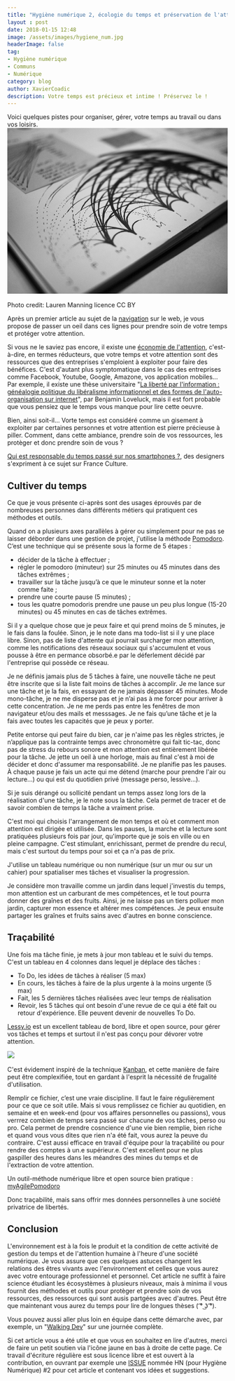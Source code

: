 ```yaml
---
title: "Hygiène numérique 2, écologie du temps et préservation de l'attention"
layout : post
date: 2018-01-15 12:48
image: /assets/images/hygiene_num.jpg
headerImage: false
tag:
- Hygiène numérique
- Communs
- Numérique
category: blog
author: XavierCoadic
description: Votre temps est précieux et intime ! Préservez le ! 
---
```


Voici quelques pistes pour organiser, gérer, votre temps au travail ou dans vos loisirs.
![](/assets/images/hygiene_num.jpg) <figcaption class="caption">Photo credit: Lauren Manning licence CC BY</figcaption>

Après un premier article au sujet de la [navigation](https://xavcc.github.io/hygiene-numerique-navifgation/) sur le web, je vous propose de passer un oeil dans ces lignes pour prendre soin de votre temps et protéger votre attention.

Si vous ne le saviez pas encore, il existe une [économie de l'attention](https://fr.wikipedia.org/wiki/%C3%89conomie_de_l%27attention), c'est-à-dire, en termes réducteurs, que votre temps et votre attention sont des ressources que des entreprises s'emploient à exploiter pour faire des bénéfices. C'est d'autant plus symptomatique dans le cas des entreprises comme Facebook, Youtube, Google, Amazone, vos application mobiles...
Par exemple, il existe une thèse universitaire "[La liberté par l'information : généalogie politique du libéralisme informationnel et des formes de l'auto-organisation sur internet](http://www.theses.fr/2012EHES0002)", par Benjamin Loveluck, mais il est fort probable que vous pensiez que le temps vous manque pour lire cette oeuvre.

Bien, ainsi soit-il... Vorte temps est considéré comme un gisement à exploiter par certaines personnes et votre attention est pierre précieuse à piller. Comment, dans cette ambiance, prendre soin de vos ressources, les protèger et donc prendre soin de vous ?

[Qui est responsable du temps passé sur nos smartphones ?](https://www.franceculture.fr/emissions/le-numerique-et-nous/qui-est-responsable-du-temps-passe-sur-nos-smartphones), des designers s'expriment à ce sujet sur France Culture.

## Cultiver du temps

Ce que je vous présente ci-après sont des usages éprouvés par de nombreuses personnes dans différents métiers qui pratiquent ces méthodes et outils.

Quand on a plusieurs axes parallèles à gérer ou simplement pour ne pas se laisser déborder dans une gestion de projet, j'utilise la méthode [Pomodoro](https://fr.wikipedia.org/wiki/Technique_Pomodoro). C’est une technique qui se présente sous la forme de 5 étapes :
- décider de la tâche à effectuer ;
- régler le pomodoro (minuteur) sur 25 minutes ou 45 minutes dans des tâches extrêmes ;  
- travailler sur la tâche jusqu’à ce que le minuteur sonne et la noter comme faite ;
- prendre une courte pause (5 minutes) ;
- tous les quatre pomodoris prendre une pause un peu plus longue (15-20 minutes) ou 45 minutes en cas de tâches extrêmes.

Si il y a quelque chose que je peux faire et qui prend moins de 5 minutes, je le fais dans la foulée. Sinon, je le note dans ma todo-list si il y une place libre. Sinon, pas de liste d'attente qui pourrait surcharger mon attention, comme les notifications des réseaux sociaux qui s'accumulent et vous pousse à être en permance obsorbé.e par le déferlement décidé par l'entreprise qui possède ce réseau.

Je ne définis jamais plus de 5 tâches à faire, une nouvelle tâche ne peut être inscrite que si la liste fait moins de tâches à accomplir.
Je me lance sur une tâche et je la fais, en essayant de ne jamais dépasser 45 minutes.
Mode mono-tâche, je ne me disperse pas et je n’ai pas à me forcer pour arriver à cette concentration. Je ne me perds pas entre les fenêtres de mon navigateur et/ou des mails et messsages. Je ne fais qu’une tâche et je la fais avec toutes les capacités que je peux y porter. 

Petite entorse qui peut faire du bien, car je n'aime pas les rêgles strictes, je n’applique pas la contrainte temps avec chronomètre qui fait tic-tac, donc pas de stress du rebours sonore et mon attention est entièrement libérée pour la tâche. Je jette un oeil à une horloge, mais au final c'est à moi de décider et donc d'assumer ma responsabilité. Je ne planifie pas les pauses. À chaque pause je fais un acte qui me détend (marche pour prendre l'air ou lecture...) ou qui est du quotidien privé (message perso, lessive...).

Si je suis dérangé ou sollicité pendant un temps assez long lors de la réalisation d'une tâche, je le note sous la tâche. Cela permet de tracer et de savoir combien de temps la tâche a vraiment prise. 

C'est moi qui choisis l'arrangement de mon temps et où et comment mon attention est dirigée et utilisée. Dans les pauses, la marche et la lecture sont pratiquées plusieurs fois par jour, qu'importe que je sois en ville ou en pleine campagne. C'est stimulant, enrichissant, permet de prendre du recul, mais c'est surtout du temps pour soi et ça n'a pas de prix.

J'utilise un tableau numérique ou non numérique (sur un mur ou sur un cahier) pour spatialiser mes tâches et visualiser la progression.

Je considère mon travaille comme un jardin dans lequel j'investis du temps, mon attention est un carburant de mes compétences, et le tout pourra donner des graînes et des fruits. Ainsi, je ne laisse pas un tiers polluer mon jardin, capturer mon essence et altérer mes compétences. Je peux ensuite partager les graînes et fruits sains avec d'autres en bonne conscience. 

## Traçabilité

Une fois ma tâche finie, je mets à jour mon tableau et le suivi du temps. C'est un tableau en 4 colonnes dans lequel je déplace des tâches : 
+ To Do, les idées de tâches à réaliser (5 max)
+ En cours, les tâches à faire de la plus urgente à la moins urgente (5 max)
+ Fait, les 5 dernières tâches réalisées avec leur temps de réalisation
+ Revoir, les 5 tâches qui ont besoin d'une revue de ce qui a été fait ou retour d'expérience. Elle peuvent devenir de nouvelles To Do.

[Lessy.io](https://lessy.io) est un excellent tableau de bord, libre et open source, pour gérer vos tâches et temps et surtout il n'est pas conçu pour dévorer votre attention.

![](https://www.lessy.io/static/back-home.png)

C'est évidement inspiré de la technique [Kanban](https://fr.wikipedia.org/wiki/Kanban_(d%C3%A9veloppement)), et cette manière de faire peut être complexifiée, tout en gardant à l'esprit la nécessité de frugalité d'utilisation. 

Remplir ce fichier, c’est une vraie discipline. Il faut le faire régulièrement pour ce que ce soit utile. Mais si vous remplissez ce fichier au quotidien, en semaine et en week-end (pour vos affaires personnelles ou passions), vous verrrez combien de temps sera passé sur chacune de vos tâches, perso ou pro. Cela permet de prendre cosncience d'une vie bien remplie, bien riche et quand vous vous dites que rien n'a été fait, vous aurez la peuve du contraire. C'est aussi efficace en travail d'équipe pour la traçabilité ou pour rendre des comptes à un.e supérieur.e. C'est excellent pour ne plus gaspiller des heures dans les méandres des mines du temps et de l'extraction de votre attention.

Un outil-méthode numérique libre et open source bien pratique : [myAgilePomodoro](https://sourceforge.net/projects/mypomodoro/)

Donc traçabilité, mais sans offrir mes données personnelles à une société privatrice de libertés.

## Conclusion

L'environnement est à la fois le produit et la condition de cette activité de gestion du temps et de l'attention humaine à l'heure d'une société numérique. Je vous assure que ces quelques astuces changent les relations des êtres vivants avec l'environnement et celles que vous aurez avec votre entourage professionnel et personnel. Cet article ne suffit à faire science étudiant les écosystèmes à plusieurs niveaux, mais à minima il vous fournit des méthodes et outils pour protèger et prendre soin de vos ressources, des ressources qui sont ausis partgées avec d'autres. Peut être que maintenant vous aurez du temps pour lire de longues thèses <span class="evidence">( ͡° ͜ʖ ͡°)</span>.

Vous pouvez aussi aller plus loin en équipe dans cette démarche avec, par exemple, un "[Walking Dev](http://walkingdev.fr/#walkingdev/labncollab)" sur une journée complète. 

Si cet article vous a été utile et que vous en souhaitez en lire d'autres, merci de faire un petit soutien via l'icône jaune en bas à droite de cette page. Ce travail d'écriture régulière est sous licence libre et est ouvert à la contribution, en ouvrant par exemple une [ISSUE](https://github.com/XavCC/xavcc.github.io/issues) nommée HN (pour Hygiène Numérique) #2 pour cet article et contenant vos idées et suggestions.
